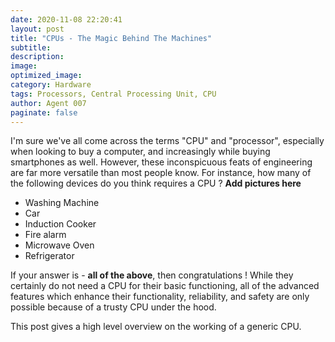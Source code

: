 ```yaml
---
date: 2020-11-08 22:20:41
layout: post
title: "CPUs - The Magic Behind The Machines"
subtitle:  
description:
image:
optimized_image:
category: Hardware
tags: Processors, Central Processing Unit, CPU
author: Agent 007
paginate: false
---
```

I'm sure we've all come across the terms "CPU" and "processor", especially when looking to buy a computer, and increasingly while buying smartphones as well. However, these inconspicuous feats of engineering  are far more versatile than most people know. For instance, how many of the following devices do you think requires a CPU ?
**Add pictures here**
- Washing Machine
- Car
- Induction Cooker
- Fire alarm
- Microwave Oven
- Refrigerator

If your answer is - **all of the above**, then congratulations ! While they certainly do not need a CPU for their basic functioning, all of the advanced features which enhance their functionality, reliability, and safety are only possible because of a trusty CPU under the hood.

This post gives a high level overview on the working of a generic CPU.

